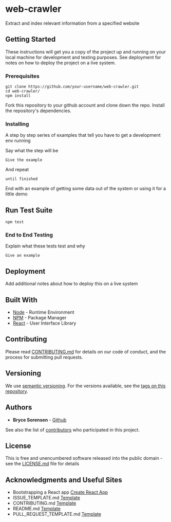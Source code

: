 # web-crawler
Extract and index relevant information from a specified website

## Getting Started

These instructions will get you a copy of the project up and running on your local machine for development and testing purposes. See deployment for notes on how to deploy the project on a live system.

### Prerequisites

```
git clone https://github.com/your-username/web-crawler.git
cd web-crawler/
npm install
```

Fork this repository to your github account and clone down the repo.
Install the repository's dependencies.

### Installing

A step by step series of examples that tell you have to get a development env running

Say what the step will be

```
Give the example
```

And repeat

```
until finished
```

End with an example of getting some data out of the system or using it for a little demo

## Run Test Suite

```
npm test
```

### End to End Testing

Explain what these tests test and why

```
Give an example
```

## Deployment

Add additional notes about how to deploy this on a live system

## Built With

* [Node](https://nodejs.org/en/) - Runtime Environment
* [NPM](https://www.npmjs.com/) - Package Manager
* [React](https://reactjs.org/) - User Interface Library

## Contributing

Please read [CONTRIBUTING.md](CONTRIBUTING.md) for details on our code of conduct, and the process for submitting pull requests.

## Versioning

We use [semantic versioning](http://semver.org/). For the versions available, see the [tags on this repository](https://github.com/brycessorensen/web-crawler/tags). 

## Authors

* **Bryce Sorensen** - [Github](https://github.com/brycessorensen)

See also the list of [contributors](https://github.com/brycessorensen/web-crawler/contributors) who participated in this project.

## License

This is free and unencumbered software released into the public domain - see the [LICENSE.md](LICENSE.md) file for details

## Acknowledgments and Useful Sites

* Bootstrapping a React app [Create React App](https://github.com/facebook/create-react-app)
* ISSUE_TEMPLATE.md [Template](https://github.com/atom/atom/blob/master/ISSUE_TEMPLATE.md)
* CONTRIBUTING.md [Template](https://github.com/atom/atom/blob/master/CONTRIBUTING.md#reporting-bugs)
* README.md [Template](https://gist.github.com/PurpleBooth/109311bb0361f32d87a2)
* PULL_REQUEST_TEMPLATE.md [Template](https://github.com/atom/atom/edit/master/PULL_REQUEST_TEMPLATE.md)
